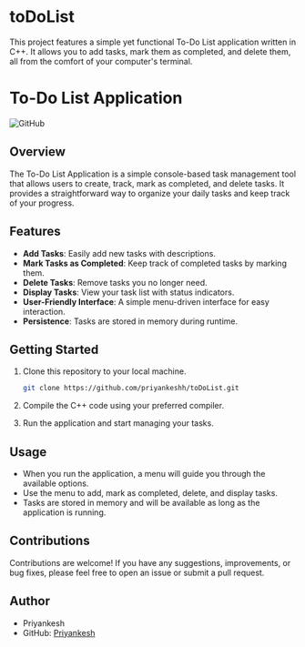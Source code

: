 # toDoList
This project features a simple yet functional To-Do List application written in C++. It allows you to add tasks, mark them as completed, and delete them, all from the comfort of your computer's terminal.

# To-Do List Application

![GitHub](https://img.shields.io/github/license/priyankeshh/toDoList)

## Overview

The To-Do List Application is a simple console-based task management tool that allows users to create, track, mark as completed, and delete tasks. It provides a straightforward way to organize your daily tasks and keep track of your progress.

## Features

- **Add Tasks**: Easily add new tasks with descriptions.
- **Mark Tasks as Completed**: Keep track of completed tasks by marking them.
- **Delete Tasks**: Remove tasks you no longer need.
- **Display Tasks**: View your task list with status indicators.
- **User-Friendly Interface**: A simple menu-driven interface for easy interaction.
- **Persistence**: Tasks are stored in memory during runtime.

## Getting Started

1. Clone this repository to your local machine.
   
   ```bash
   git clone https://github.com/priyankeshh/toDoList.git
   ```

2. Compile the C++ code using your preferred compiler.

3. Run the application and start managing your tasks.

## Usage

- When you run the application, a menu will guide you through the available options.
- Use the menu to add, mark as completed, delete, and display tasks.
- Tasks are stored in memory and will be available as long as the application is running.

## Contributions

Contributions are welcome! If you have any suggestions, improvements, or bug fixes, please feel free to open an issue or submit a pull request.

## Author

- Priyankesh
- GitHub: [Priyankesh](https://github.com/priyankeshh)
